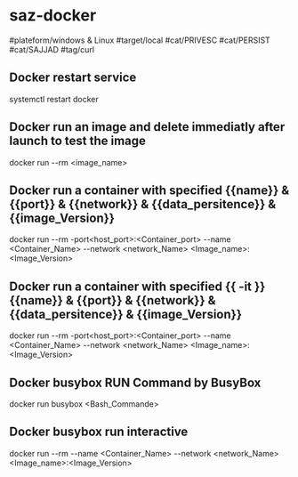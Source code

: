 # saz-docker

#plateform/windows & Linux
#target/local
#cat/PRIVESC
#cat/PERSIST
#cat/SAJJAD
#tag/curl

## Docker restart service
systemctl restart docker

## Docker run an image and delete immediatly after launch to test the image
docker run --rm <image_name>

## Docker run a container with specified {{name}} & {{port}} & {{network}} & {{data_persitence}} & {{image_Version}}
docker run --rm -port<host_port>:<Container_port> --name <Container_Name> --network <network_Name> <Image_name>:<Image_Version>

## Docker run a container with specified {{ -it }} {{name}} & {{port}} & {{network}} & {{data_persitence}} & {{image_Version}}
docker run --rm -port<host_port>:<Container_port> --name <Container_Name> --network <network_Name> <Image_name>:<Image_Version>

## Docker busybox RUN Command by BusyBox
docker run busybox <Bash_Commande>

## Docker busybox run interactive
docker run --rm --name <Container_Name> --network <network_Name> <Image_name>:<Image_Version>

